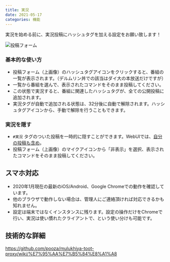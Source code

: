 ```yaml
---
title: 実況
date: 2021-05-17
categories: 機能
---
```


実況を始める前に、実況投稿にハッシュタグを加える設定をお願い致します！

![投稿フォーム](投稿フォーム.png)

### 基本的な使い方

- 投稿フォーム（上画像）のハッシュタグアイコンをクリックすると、番組の一覧が表示されます。（デルムリン丼での該当はダイ大の本放送だけですが）
- 一覧から番組を選んで、表示されたコマンドをそのまま投稿してください。
- この状態で実況すると、番組に関連したハッシュタグが、全ての公開投稿に追加されます。
- 実況タグが自動で追加される状態は、32分後に自動で解除されます。ハッシュタグアイコンから、手動で解除を行うこともできます。

### 実況を隠す

- `#実況` タグのついた投稿を一時的に隠すことができます。WebUIでは、[自分の投稿も含め](/articles/フィルタの対象)。
- 投稿フォーム（上画像）のマイクアイコンから「非表示」を選択、表示されたコマンドをそのまま投稿してください。

## スマホ対応

- 2020年1月現在の最新のiOS/Android、Google Chromeでの動作を確認しています。
- 他のブラウザで動作しない場合は、管理人にご連絡頂ければ対応できるかも知れません。
- 設定は端末ではなくインスタンスに残ります。設定の操作だけをChromeで行い、実況は使い慣れたクライアントで、という使い分けも可能です。


## 技術的な詳細

https://github.com/pooza/mulukhiya-toot-proxy/wiki/%E7%95%AA%E7%B5%84%E8%A1%A8
